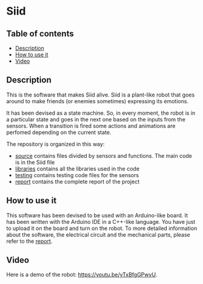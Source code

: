 # Siid

## Table of contents
- [Description](#description)
- [How to use it](#how-to-use-it)
- [Video](#video)

## Description

This is the software that makes Siid alive. Siid is a plant-like robot that goes around to make friends (or enemies sometimes) expressing its emotions. 

It has been devised as a state machine. So, in every moment, the robot is in a particular state and goes in the next one based on the inputs from the sensors. When a transition is fired some actions and animations are perfomed depending on the current state. 

The repository is organized in this way:
- [source](source/Siid) contains files divided by sensors and functions. The main code is in the Siid file
- [libraries](libraries) contains all the libraries used in the code
- [testing](testing) contains testing code files for the sensors
- [report](documentation/report.pdf) contains the complete report of the project

## How to use it

This software has been devised to be used with an Arduino-like board. It has been written with the Arduino IDE in a C++-like language. You have just to upload it on the board and turn on the robot. To more detailed information about the software, the electrical circuit and the mechanical parts, please refer to the [report](documentation/report.pdf).

## Video

Here is a demo of the robot: https://youtu.be/yTxBfgGPwvU.


